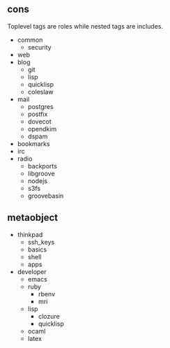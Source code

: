 ## cons

Toplevel tags are roles while nested tags are includes.

* common
  * security
* web
* blog
  * git
  * lisp
  * quicklisp
  * coleslaw
* mail
  * postgres
  * postfix
  * dovecot
  * opendkim
  * dspam
* bookmarks
* irc
* radio
  * backports
  * libgroove
  * nodejs
  * s3fs
  * groovebasin

## metaobject

* thinkpad
  * ssh_keys
  * basics
  * shell
  * apps
* developer
  * emacs
  * ruby
    * rbenv
    * mri
  * lisp
    * clozure
    * quicklisp
  * ocaml
  * latex
